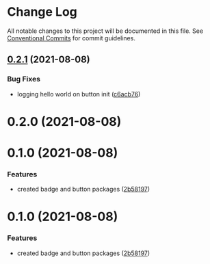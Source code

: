 # Change Log

All notable changes to this project will be documented in this file.
See [Conventional Commits](https://conventionalcommits.org) for commit guidelines.

## [0.2.1](https://github.com/mateusrdgs/frontiao-ui/compare/@frontiao/button@0.2.0...@frontiao/button@0.2.1) (2021-08-08)


### Bug Fixes

* logging hello world on button init ([c6acb76](https://github.com/mateusrdgs/frontiao-ui/commit/c6acb7674e66a85704337a9d593203fa2e32fdca))





# 0.2.0 (2021-08-08)



# 0.1.0 (2021-08-08)


### Features

* created badge and button packages ([2b58197](https://github.com/mateusrdgs/frontiao-ui/commit/2b58197815195115118bdfd660e85cc0024fc349))





# 0.1.0 (2021-08-08)


### Features

* created badge and button packages ([2b58197](https://github.com/mateusrdgs/frontiao-ui/commit/2b58197815195115118bdfd660e85cc0024fc349))
